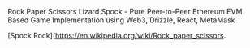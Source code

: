 Rock Paper Scissors Lizard Spock - Pure Peer-to-Peer Ethereum EVM Based Game Implementation using Web3, Drizzle, React, MetaMask

[Spock Rock](https://en.wikipedia.org/wiki/Rock_paper_scissors.
